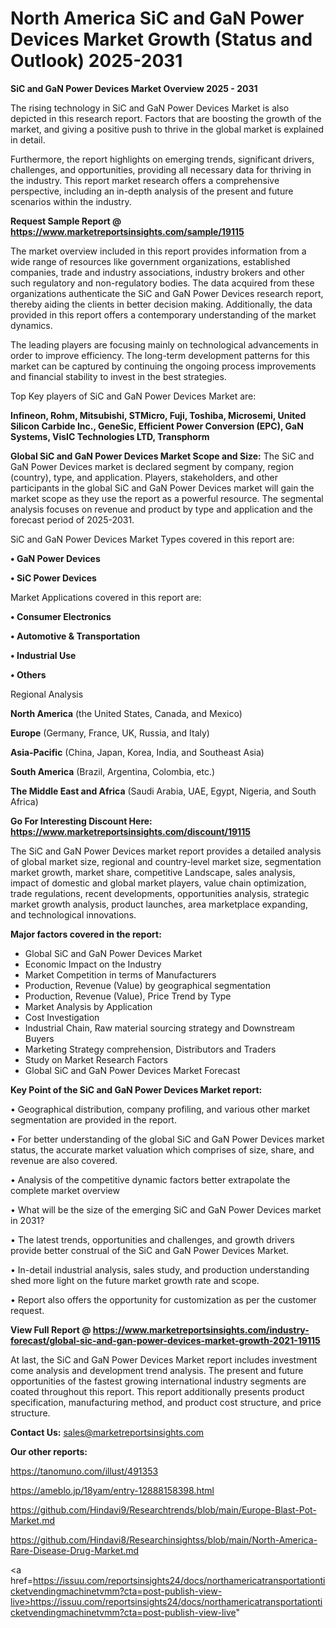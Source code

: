 # North America SiC and GaN Power Devices Market Growth (Status and Outlook) 2025-2031

<Strong> SiC and GaN Power Devices Market Overview 2025 - 2031</strong>

The rising technology in SiC and GaN Power Devices Market is also depicted in this research report. Factors that are boosting the growth of the market, and giving a positive push to thrive in the global market is explained in detail.

Furthermore, the report highlights on emerging trends, significant drivers, challenges, and opportunities, providing all necessary data for thriving in the industry. This report market research offers a comprehensive perspective, including an in-depth analysis of the present and future scenarios within the industry.

<strong>Request Sample Report @ <a href=https://www.marketreportsinsights.com/sample/19115>https://www.marketreportsinsights.com/sample/19115</a></strong>

The market overview included in this report provides information from a wide range of resources like government organizations, established companies, trade and industry associations, industry brokers and other such regulatory and non-regulatory bodies. The data acquired from these organizations authenticate the SiC and GaN Power Devices research report, thereby aiding the clients in better decision making. Additionally, the data provided in this report offers a contemporary understanding of the market dynamics.

The leading players are focusing mainly on technological advancements in order to improve efficiency. The long-term development patterns for this market can be captured by continuing the ongoing process improvements and financial stability to invest in the best strategies.

Top Key players of SiC and GaN Power Devices Market are:

<strong>Infineon, Rohm, Mitsubishi, STMicro, Fuji, Toshiba, Microsemi, United Silicon Carbide Inc., GeneSic, Efficient Power Conversion (EPC), GaN Systems, VisIC Technologies LTD, Transphorm</strong>

<strong><b>Global SiC and GaN Power Devices Market Scope and Size:</b></strong>
The SiC and GaN Power Devices market is declared segment by company, region (country), type, and application. Players, stakeholders, and other participants in the global SiC and GaN Power Devices market will gain the market scope as they use the report as a powerful resource. The segmental analysis focuses on revenue and product by type and application and the forecast period of 2025-2031.

SiC and GaN Power Devices Market Types covered in this report are:

<strong>• GaN Power Devices

• SiC Power Devices</strong>

Market Applications covered in this report are:

<strong>• Consumer Electronics

• Automotive & Transportation

• Industrial Use

• Others</strong> 

Regional Analysis

<strong>North America</strong> (the United States, Canada, and Mexico)

<strong>Europe</strong> (Germany, France, UK, Russia, and Italy)

<strong>Asia-Pacific</strong> (China, Japan, Korea, India, and Southeast Asia)

<strong>South America</strong> (Brazil, Argentina, Colombia, etc.)

<strong>The Middle East and Africa</strong> (Saudi Arabia, UAE, Egypt, Nigeria, and South Africa)

<strong>Go For Interesting Discount Here: <a href=https://www.marketreportsinsights.com/discount/19115>https://www.marketreportsinsights.com/discount/19115</a></strong>

The SiC and GaN Power Devices market report provides a detailed analysis of global market size, regional and country-level market size, segmentation market growth, market share, competitive Landscape, sales analysis, impact of domestic and global market players, value chain optimization, trade regulations, recent developments, opportunities analysis, strategic market growth analysis, product launches, area marketplace expanding, and technological innovations.

<strong><b>Major factors covered in the report:</b></strong>
<ul>
  <li>Global SiC and GaN Power Devices Market </li>
  <li>Economic Impact on the Industry</li>
  <li>Market Competition in terms of Manufacturers</li>
  <li>Production, Revenue (Value) by geographical segmentation</li>
  <li>Production, Revenue (Value), Price Trend by Type</li>
  <li>Market Analysis by Application</li>
  <li>Cost Investigation</li>
  <li>Industrial Chain, Raw material sourcing strategy and Downstream Buyers</li>
  <li>Marketing Strategy comprehension, Distributors and Traders</li>
  <li>Study on Market Research Factors</li>
  <li>Global SiC and GaN Power Devices Market Forecast</li>
</ul>

<strong><b>Key Point of the SiC and GaN Power Devices Market report:</b></strong>

• Geographical distribution, company profiling, and various other market segmentation are provided in the report.

• For better understanding of the global SiC and GaN Power Devices market status, the accurate market valuation which comprises of size, share, and revenue are also covered.

• Analysis of the competitive dynamic factors better extrapolate the complete market overview

• What will be the size of the emerging SiC and GaN Power Devices market in 2031?

• The latest trends, opportunities and challenges, and growth drivers provide better construal of the SiC and GaN Power Devices Market.

• In-detail industrial analysis, sales study, and production understanding shed more light on the future market growth rate and scope.

• Report also offers the opportunity for customization as per the customer request.

<strong><b>View Full Report @ <a href=https://www.marketreportsinsights.com/industry-forecast/global-sic-and-gan-power-devices-market-growth-2021-19115>https://www.marketreportsinsights.com/industry-forecast/global-sic-and-gan-power-devices-market-growth-2021-19115</a></b></strong>


At last, the SiC and GaN Power Devices Market report includes investment come analysis and development trend analysis. The present and future opportunities of the fastest growing international industry segments are coated throughout this report. This report additionally presents product specification, manufacturing method, and product cost structure, and price structure.

<strong>Contact Us:</strong>
sales@marketreportsinsights.com

<strong>Our other reports:</strong>

<a href=https://tanomuno.com/illust/491353>https://tanomuno.com/illust/491353</a>

<a href=https://ameblo.jp/18yam/entry-12888158398.html>https://ameblo.jp/18yam/entry-12888158398.html</a>

<a href=https://github.com/Hindavi9/Researchtrends/blob/main/Europe-Blast-Pot-Market.md>https://github.com/Hindavi9/Researchtrends/blob/main/Europe-Blast-Pot-Market.md</a>

<a href=https://github.com/Hindavi8/Researchinsightss/blob/main/North-America-Rare-Disease-Drug-Market.md>https://github.com/Hindavi8/Researchinsightss/blob/main/North-America-Rare-Disease-Drug-Market.md</a>

<a href=https://issuu.com/reportsinsights24/docs/northamericatransportationticketvendingmachinetvmm?cta=post-publish-view-live>https://issuu.com/reportsinsights24/docs/northamericatransportationticketvendingmachinetvmm?cta=post-publish-view-live</a>"
